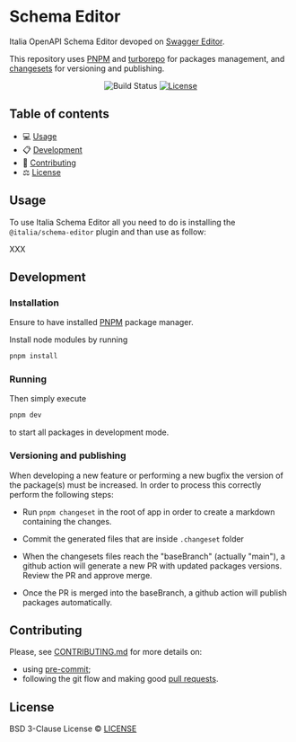 # Schema Editor

Italia OpenAPI Schema Editor devoped on [Swagger Editor](https://github.com/swagger-api/swagger-editor).

This repository uses [PNPM](https://pnpm.io) and [turborepo](https://turbo.build/) for packages management, and [changesets](https://github.com/changesets/changesets) for versioning and publishing.

<div align="center">

![Build Status](https://github.com/par-tec/dati-semantic-schema-editor/actions/workflows/ci.yml/badge.svg)
[![License](https://img.shields.io/badge/License-BSD%203--Clause-blue.svg)](https://opensource.org/licenses/BSD-3-Clause)

</div>

## Table of contents

- 💻 [Usage](#usage)
- 📋 [Development](#development)
- 📝 [Contributing](#contributing)
- ⚖️ [License](#license)

## Usage

To use Italia Schema Editor all you need to do is installing the `@italia/schema-editor` plugin and than use as follow:

XXX

## Development

### Installation

Ensure to have installed [PNPM](https://pnpm.io/installation) package manager.

Install node modules by running

```bash
pnpm install
```

### Running

Then simply execute

```bash
pnpm dev
```

to start all packages in development mode.

### Versioning and publishing

When developing a new feature or performing a new bugfix the version of the package(s) must be increased.
In order to process this correctly perform the following steps:

- Run `pnpm changeset` in the root of app in order to create a markdown containing the changes.

- Commit the generated files that are inside `.changeset` folder

- When the changesets files reach the "baseBranch" (actually "main"), a github action will generate a new PR with updated packages versions. Review the PR and approve merge.

- Once the PR is merged into the baseBranch, a github action will publish packages automatically.

## Contributing

Please, see [CONTRIBUTING.md](CONTRIBUTING.md) for more details on:

- using [pre-commit](CONTRIBUTING.md#pre-commit);
- following the git flow and making good [pull requests](CONTRIBUTING.md#making-a-pr).

## License

BSD 3-Clause License © [LICENSE](LICENSE)

